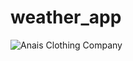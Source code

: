 # weather_app


![Anais Clothing Company](https://github.com/poojaranpariya29/Weather_App/assets/148708401/4393fd74-a32d-4cd9-80c7-4b57b1d2059b)
